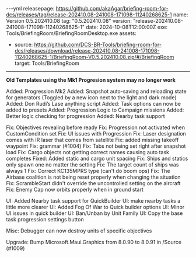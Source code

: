 ---yml
releasepage: https://github.com/akaAgar/briefing-room-for-dcs/releases/tag/release-202410.08-241008-171098-11240268625-1
name: Version 0.5.202410.08
tag: "0.5.202410.08"
version: "release-202410.08-241008-171098-11240268625-1"
date: 2024-10-08T12:00:00Z
exe: Tools/BriefingRoom/BriefingRoomDesktop.exe
assets:
  - source: https://github.com/DCS-BR-Tools/briefing-room-for-dcs/releases/download/release-202410.08-241008-171098-11240268625-1/BriefingRoom-V0.5.202410.08.zip/#/BriefingRoom
    target: Tools/BriefingRoom
---
**Old Templates using the Mk1 Progresion system may no longer work**

Added: Progression Mk2
Added: Snapshot auto-saving and reloading state for generators (Toggled by a new icon next to the light and dark mode)
Added:  Don Rudi’s Lase anything script
Added: Task options can now be added to presets
Added: Progression Logic to Campaign missions
Added: Better logic checking for progression
Added: Nearby task support

Fix: Objectives revealing before ready
Fix: Progression not activated when CustomCondition set
Fix: UI issues with Progression
Fix: Laser designation comes with IR laser that comes from satellite
Fix: added missing takeoff waypoint
Fix: grammar (#1004)
Fix: Tabs not being set right after snapshot load
Fix: Cargo objects not getting correct names causing auto task completes
Fixed: Added static and cargo unit spacing
Fix: Ships and statics only spawn one no matter the setting
Fix: The target count of ships was always 1
Fix: Correct KC135MPRS type (can't do boom ops)
Fix: The Airbase coalition is not being reset properly when changing the situation
Fix: ScrambleStart didn't override the uncontrolled setting on the aircraft
Fix: Enemy Cap now orbits properly when in ground start

UI: Added Nearby task support for QuickBuilder
UI: make nearby tasks a little more clearer
UI: Added Fog Of War to Quick builder options
UI: Minor UI issues in quick builder
UI: Ban/Unban by Unit Family
UI: Copy the base task progression settings button

Misc: Debugger can now destroy units of specific objectives

Upgrade: Bump Microsoft.Maui.Graphics from 8.0.90 to 8.0.91 in /Source (#1009)